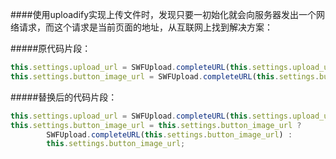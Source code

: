 ####使用uploadify实现上传文件时，发现只要一初始化就会向服务器发出一个网络请求，而这个请求是当前页面的地址，从互联网上找到解决方案：

#####原代码片段：

```javascript
this.settings.upload_url = SWFUpload.completeURL(this.settings.upload_url);
this.settings.button_image_url = SWFUpload.completeURL(this.settings.button_image_url);
```

#####替换后的代码片段：
```javascript
this.settings.upload_url = SWFUpload.completeURL(this.settings.upload_url);
this.settings.button_image_url = this.settings.button_image_url ? 
        SWFUpload.completeURL(this.settings.button_image_url) : 
        this.settings.button_image_url;
```
